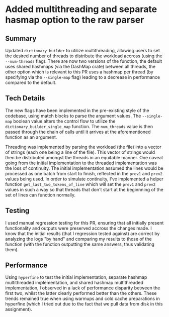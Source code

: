 # Added multithreading and separate hasmap option to the raw parser

## Summary
Updated `dictionary_builder` to utilize multithreading, allowing users to set the desired number of threads to distribute the workload accross (using the `--num-threads` flag). There are now two versions of the function, the default uses shared hashmaps (via the DashMap crate) between all threads, the other option which is relevant to this PR uses a hashmap per thread (by specifying via the `--single-map` flag) leading to a decrease in performance compared to the default.

## Tech Details
The new flags have been implemented in the pre-existing style of the codebase, using match blocks to parse the argument values. The `--single-map` boolean value alters the control flow to utilize the `dictionary_builder_single_map` function. The `num_threads` value is then passed through the chain of calls until it arrives at the aforementioned function as an argument.

Threading was implemented by parsing the workload (the file) into a vector of strings (each one being a line of the file). This vector of strings would then be distributed amongst the threads in an equitable manner. One caveat going from the initial implementation to the threaded implementation was the loss of continuity. The initial implementation assumed the lines would be processed as one batch from start to finish, reflected in the `prev1` and `prev2` values being used. In order to simulate continuity, I've implemented a helper function `get_last_two_tokens_of_line` which will set the `prev1` and `prev2` values in such a way so that threads that don't start at the beginnning of the set of lines can function normally.

## Testing
I used manual regression testing for this PR, ensuring that all initially present functionality and outputs were preserved accross the changes made. I know that the initial results (that I regression tested against) are correct by analyzing the logs "by hand" and comparing my results to those of the function (with the function outputting the same answers, thus validating them).

## Performance
Using `hyperfine` to test the initial implementation, separate hashmap multithreaded implementation, and shared hashmap multithreaded implementation, I observed in a lack of performance disparity between the first two, whilst the latter clearly performed better than the others. These trends remained true when using warmups and cold cache preparations in hyperfine (which I tried out due to the fact that we pull data from disk in this assignment).
